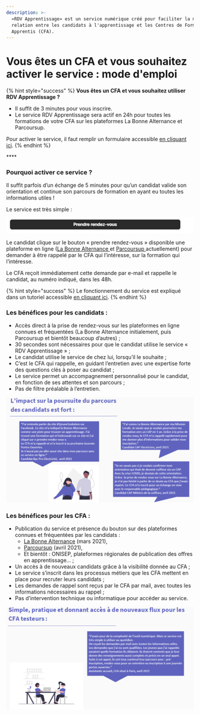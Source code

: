 ```yaml
---
description: >-
  «RDV Apprentissage» est un service numérique créé pour faciliter la mise en
  relation entre les candidats à l'apprentissage et les Centres de Formation des
  Apprentis (CFA).
---
```


# Vous êtes un CFA et vous souhaitez activer le service : mode d'emploi

{% hint style="success" %}
**Vous êtes un CFA et vous souhaitez utiliser RDV Apprentissage ?**

* Il suffit de 3 minutes pour vous inscrire. 
* Le service RDV Apprentissage sera actif en 24h pour toutes les formations de votre CFA sur les plateformes La Bonne Alternance et Parcoursup.

Pour activer le service, il faut remplir un formulaire accessible [en cliquant ici](https://docs.google.com/forms/d/e/1FAIpQLSdTfd_AGk0Z-u6d5DWKgGNG1aoZXyoR6zG5fwEdP1vAXwxXbQ/viewform).
{% endhint %}

\*\*\*\*

### **Pourquoi activer ce service ?**

Il suffit parfois d’un échange de 5 minutes pour qu’un candidat valide son orientation et continue son parcours de formation en ayant eu toutes les informations utiles ! 

Le service est très simple :

![](../../.gitbook/assets/image1.png)

Le candidat clique sur le bouton « prendre rendez-vous » disponible une plateforme en ligne \([La Bonne Alternance ](https://labonnealternance.pole-emploi.fr/)et [Parcoursup ](https://www.parcoursup.fr/)actuellement\) pour demander à être rappelé par le CFA qui l’intéresse, sur la formation qui l’intéresse.

Le CFA reçoit immédiatement cette demande par e-mail et rappelle le candidat, au numéro indiqué, dans les 48h.

{% hint style="success" %}
Le fonctionnement du service est expliqué dans un tutoriel accessible [en cliquant ici](https://drive.google.com/file/d/1sYgP8Jg2bhzwc-dwrn6EWjGmBsKNXyvn/view).
{% endhint %}

### **Les bénéfices pour les candidats :** 

* Accès direct à la prise de rendez-vous sur les plateformes en ligne connues et fréquentées \(La Bonne Alternance initialement, puis Parcoursup et bientôt beaucoup d’autres\) ;
* 30 secondes sont nécessaires pour que le candidat utilise le service « RDV Apprentissage » ;
* Le candidat utilise le service de chez lui, lorsqu’il le souhaite ;
* C’est le CFA qui rappelle, en guidant l’entretien avec une expertise forte des questions clés à poser au candidat ;
* Le service permet un accompagnement personnalisé pour le candidat, en fonction de ses attentes et son parcours ;
* Pas de filtre préalable à l’entretien.

![](../../.gitbook/assets/verbatim-jeunes.png)

### **Les bénéfices pour les CFA :** 

* Publication du service et présence du bouton sur des plateformes connues et fréquentées par les candidats : 
  * [La Bonne Alternance](https://labonnealternance.pole-emploi.fr/) \(mars 2021\),
  * [Parcoursup](https://www.parcoursup.fr/) \(avril 2021\),
  * Et bientôt : ONISEP, plateformes régionales de publication des offres en apprentissage... ;
* Un accès à de nouveaux candidats grâce à la visibilité donnée au CFA ;
* Le service s’inscrit dans les processus métiers que les CFA mettent en place pour recruter leurs candidats ;
* Les demandes de rappel sont reçus par le CFA par mail, avec toutes les informations nécessaires au rappel ;
* Pas d’intervention technique ou informatique pour accéder au service.

![](../../.gitbook/assets/verbatim-cfa.png)

  


